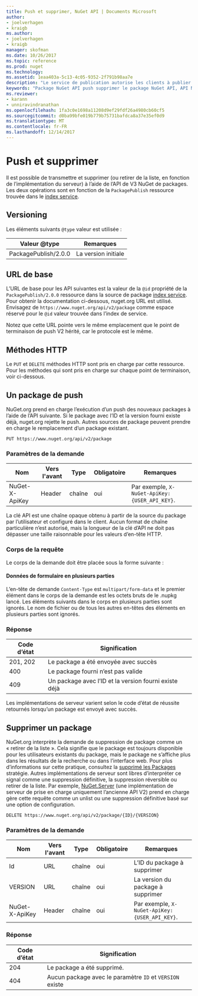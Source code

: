 ```yaml
---
title: Push et supprimer, NuGet API | Documents Microsoft
author:
- joelverhagen
- kraigb
ms.author:
- joelverhagen
- kraigb
manager: skofman
ms.date: 10/26/2017
ms.topic: reference
ms.prod: nuget
ms.technology: 
ms.assetid: 1eaa403a-5c13-4c05-9352-2f791b98aa7e
description: "Le service de publication autorise les clients à publier les nouveaux packages et de retrait de la liste ou de supprimer des packages existants."
keywords: "Package NuGet API push supprimer le package NuGet API, API NuGet package, le package de téléchargement NuGet API retirer de la liste, créer des package NuGet API"
ms.reviewer:
- karann
- unniravindranathan
ms.openlocfilehash: 1fa3c0e1698a11208d9ef29fdf26a4980cb60cf5
ms.sourcegitcommit: d0ba99bfe019b779b75731bafdca8a37e35ef0d9
ms.translationtype: MT
ms.contentlocale: fr-FR
ms.lasthandoff: 12/14/2017
---
```

# <a name="push-and-delete"></a>Push et supprimer

Il est possible de transmettre et supprimer (ou retirer de la liste, en fonction de l’implémentation du serveur) à l’aide de l’API de V3 NuGet de packages.
Les deux opérations sont en fonction de la `PackagePublish` ressource trouvée dans le [index service](service-index.md).

## <a name="versioning"></a>Versioning

Les éléments suivants `@type` valeur est utilisée :

Valeur @type          | Remarques
-------------------- | -----
PackagePublish/2.0.0 | La version initiale

## <a name="base-url"></a>URL de base

L’URL de base pour les API suivantes est la valeur de la `@id` propriété de la `PackagePublish/2.0.0` ressource dans la source de package [index service](service-index.md). Pour obtenir la documentation ci-dessous, nuget.org URL est utilisé. Envisagez de `https://www.nuget.org/api/v2/package` comme espace réservé pour le `@id` valeur trouvée dans l’index de service.

Notez que cette URL pointe vers le même emplacement que le point de terminaison de push V2 hérité, car le protocole est le même.

## <a name="http-methods"></a>Méthodes HTTP

Le `PUT` et `DELETE` méthodes HTTP sont pris en charge par cette ressource. Pour les méthodes qui sont pris en charge sur chaque point de terminaison, voir ci-dessous.

## <a name="push-a-package"></a>Un package de push

NuGet.org prend en charge l’exécution d’un push des nouveaux packages à l’aide de l’API suivante. Si le package avec l’ID et la version fourni existe déjà, nuget.org rejette le push. Autres sources de package peuvent prendre en charge le remplacement d’un package existant.

```
PUT https://www.nuget.org/api/v2/package
```

### <a name="request-parameters"></a>Paramètres de la demande

Nom           | Vers l'avant     | Type   | Obligatoire | Remarques
-------------- | ------ | ------ | -------- | -----
NuGet-X-ApiKey | Header | chaîne | oui      | Par exemple, `X-NuGet-ApiKey: {USER_API_KEY}`.

La clé API est une chaîne opaque obtenu à partir de la source du package par l’utilisateur et configuré dans le client. Aucun format de chaîne particulière n’est autorisé, mais la longueur de la clé d’API ne doit pas dépasser une taille raisonnable pour les valeurs d’en-tête HTTP.

### <a name="request-body"></a>Corps de la requête

Le corps de la demande doit être placée sous la forme suivante :

#### <a name="multipart-form-data"></a>Données de formulaire en plusieurs parties

L’en-tête de demande `Content-Type` est `multipart/form-data` et le premier élément dans le corps de la demande est les octets bruts de le .nupkg lancé. Les éléments suivants dans le corps en plusieurs parties sont ignorés. Le nom de fichier ou de tous les autres en-têtes des éléments en plusieurs parties sont ignorés.

### <a name="response"></a>Réponse

Code d’état | Signification
----------- | -------
201, 202    | Le package a été envoyée avec succès
400         | Le package fourni n’est pas valide
409         | Un package avec l’ID et la version fourni existe déjà

Les implémentations de serveur varient selon le code d’état de réussite retournés lorsqu’un package est envoyé avec succès.

## <a name="delete-a-package"></a>Supprimer un package

NuGet.org interprète la demande de suppression de package comme un « retirer de la liste ». Cela signifie que le package est toujours disponible pour les utilisateurs existants du package, mais le package ne s’affiche plus dans les résultats de la recherche ou dans l’interface web. Pour plus d’informations sur cette pratique, consultez la [supprimé les Packages](../policies/deleting-packages.md) stratégie. Autres implémentations de serveur sont libres d’interpréter ce signal comme une suppression définitive, la suppression réversible ou retirer de la liste. Par exemple, [NuGet.Server](https://www.nuget.org/packages/NuGet.Server) (une implémentation de serveur de prise en charge uniquement l’ancienne API V2) prend en charge gère cette requête comme un unlist ou une suppression définitive basé sur une option de configuration.

```
DELETE https://www.nuget.org/api/v2/package/{ID}/{VERSION}
```

### <a name="request-parameters"></a>Paramètres de la demande

Nom           | Vers l'avant     | Type   | Obligatoire | Remarques
-------------- | ------ | ------ | -------- | -----
Id             | URL    | chaîne | oui      | L’ID du package à supprimer
VERSION        | URL    | chaîne | oui      | La version du package à supprimer
NuGet-X-ApiKey | Header | chaîne | oui      | Par exemple, `X-NuGet-ApiKey: {USER_API_KEY}`.

### <a name="response"></a>Réponse

Code d’état | Signification
----------- | -------
204         | Le package a été supprimé.
404         | Aucun package avec le paramètre `ID` et `VERSION` existe

